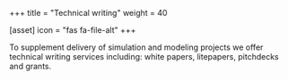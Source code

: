 +++
title = "Technical writing"
weight = 40

[asset]
  icon = "fas fa-file-alt"
+++

To supplement delivery of simulation and modeling projects we offer technical writing services including: white papers, litepapers, pitchdecks and grants.
